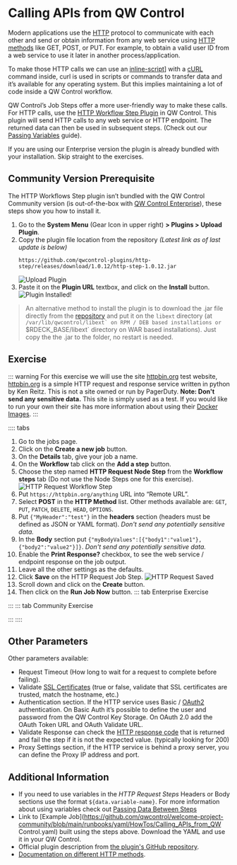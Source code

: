 # Calling APIs from QW Control

Modern applications use the [HTTP](https://developer.mozilla.org/en-US/docs/Web/HTTP) protocol to communicate with each other and send or obtain information from any web service using [HTTP methods](https://developer.mozilla.org/en-US/docs/Web/HTTP/Methods) like GET, POST, or PUT. For example, to obtain a valid user ID from a web service to use it later in another process/application.

To make those HTTP calls we can use an [inline-script](https://docs.qwcontrol.com/docs/manual/node-steps/builtin.html#script-step)] with a [cURL](https://curl.se/) command inside, curl is used in scripts or commands to transfer data and it’s available for any operating system. But this implies maintaining a lot of code inside a QW Control workflow.

QW Control’s Job Steps offer a more user-friendly way to make these calls. For HTTP calls, use the [HTTP Workflow Step Plugin](https://resources.qwcontrol.com/plugins/qwcontrol-http-workflow-step-plugin/) in QW Control. This plugin will send HTTP calls to any web service or HTTP endpoint. The returned data can then be used in subsequent steps. (Check out our [Passing Variables](/learning/howto/passing-variables.md) guide).

If you are using our Enterprise version the plugin is already bundled with your installation. Skip straight to the exercises.

## Community Version Prerequisite

The HTTP Workflows Step plugin isn’t bundled with the QW Control Community version (is out-of-the-box with [QW Control Enterprise](https://www.qwcontrol.com/enterprise)), these steps show you
how to install it.

1. Go to the **System Menu** (Gear Icon in upper right) **> Plugins > Upload Plugin**.
1. Copy the plugin file location from the repository _(Latest link as of last update is below)_
    ```
    https://github.com/qwcontrol-plugins/http-step/releases/download/1.0.12/http-step-1.0.12.jar
    ```
    ![Upload Plugin](@assets/img/upload-plugin.png)
1. Paste it on the **Plugin URL** textbox, and click on the **Install** button.
    ![Plugin Installed!](@assets/img/plugin-installed.png)

> An alternative method to install the plugin is to download the .jar file directly from the [repository](https://github.com/qwcontrol-plugins/http-step/releases/download/1.0.12/http-step-1.0.12.jar) and put it on the `libext` directory (at ``/var/lib/qwcontrol/libext` on RPM / DEB based installations or ``$RDECK_BASE/libext` directory on WAR based installations). Just copy the the .jar to the folder, no restart is needed.

## Exercise
::: warning
For this exercise we will use the site [httpbin.org](http://httpbin.org/) test website, [httpbin.org](http://httpbin.org/) is a simple HTTP request and response service written in python by Ken Reitz. This is not a site owned or run by PagerDuty.  **Note: Don't send any sensitive data.** This site is simply used as a test.  If you would like to run your own their site has more information about using their [Docker Images](https://github.com/postmanlabs/httpbin#httpbin1-http-request--response-service).
:::

:::: tabs
1. Go to the jobs page.
1. Click on the **Create a new job** button.
1. On the **Details** tab, give your job a name.
1. On the **Workflow** tab click on the **Add a step** button.
1. Choose the step named **HTTP Request Node Step** from the **Workflow steps** tab (Do not use the Node Steps one for this exercise).
    ![HTTP Request Workflow Step](@assets/img/http-req-wf-step.png)
1. Put `https://httpbin.org/anything` URL into “Remote URL”.
1. Select **POST** in the **HTTP Method** list. Other methods available are: `GET`, `PUT`, `PATCH`, `DELETE`, `HEAD`, `OPTIONS`.
1. Put `{"MyHeader":"test"}` in the **headers** section (headers must be defined as JSON or YAML format). _Don't send any potentially sensitive data._
1. In the **Body** section put `{"myBodyValues":[{"body1":"value1"},{"body2":"value2"}]}`.  _Don't send any potentially sensitive data._
1. Enable the **Print Response?** checkbox, to see the web service / endpoint response on the job output.
1. Leave all the other settings as the defaults.
1. Click **Save** on the HTTP Request Job Step.
    ![HTTP Request Saved](@assets/img/howto-http-request-step.png)
1. Scroll down and click on the **Create** button.
1. Then click on the **Run Job Now** button.
::: tab Enterprise Exercise

:::
::: tab Community Exercise

:::
::::

## Other Parameters
Other parameters available:

- Request Timeout (How long to wait for a request to complete before failing).
- Validate [SSL Certificates](https://en.wikipedia.org/wiki/Transport_Layer_Security#Digital_certificates) (true or false, validate that SSL certificates are trusted, match the hostname, etc.)
- Authentication section. If the HTTP service uses Basic / [OAuth2](https://en.wikipedia.org/wiki/OAuth#OAuth_2.0_2) authentication. On Basic Auth it’s possible to define the user and password from the QW Control Key Storage. On OAuth 2.0 add the OAuth Token URL and OAuth Validate URL.
- Validate Response can check the [HTTP response code](https://en.wikipedia.org/wiki/List_of_HTTP_status_codes) that is returned and fail the step if it is not the expected value. (typically looking for 200)
- Proxy Settings section, if the HTTP service is behind a proxy server, you can define the Proxy IP address and port.

## Additional Information

- If you need to use variables in the *HTTP Request Steps* Headers or Body sections use the format `${data.variable-name}`.  For more information about using variables check out [Passing Data Between Steps](passing-variables.md)
- Link to [Example Job](https://github.com/qwcontrol/welcome-project-community/blob/main/runbooks/yaml/HowTos/Calling_APIs_from_QW Control.yaml) built using the steps above. Download the YAML and use it in your QW Control.
- Official plugin description from [the plugin's GitHub repository](https://github.com/qwcontrol-plugins/http-step).
- [Documentation on different HTTP methods](https://developer.mozilla.org/en-US/docs/Web/HTTP/Methods).
